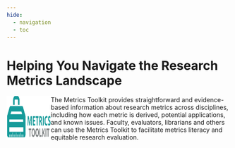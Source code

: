 ```yaml
---
hide:
  - navigation
  - toc
---
```

# Helping You Navigate the Research Metrics Landscape
<img align="left" width="100" height="100" src="images/mt-log.png" alt="metrics-toolkit-logo">The Metrics Toolkit provides straightforward and evidence-based information about research metrics across disciplines, including how each metric is derived, potential applications, and known issues.  Faculty, evaluators, librarians and others can use the Metrics Toolkit to facilitate metrics literacy and equitable research evaluation.
